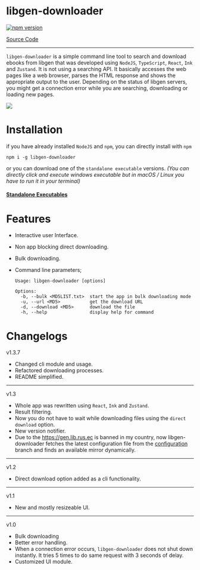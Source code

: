 # libgen-downloader 

[![npm version](https://badge.fury.io/js/libgen-downloader.svg)](https://badge.fury.io/js/libgen-downloader)

[Source Code](https://github.com/obsfx/libgen-downloader)

---

`libgen-downloader` is a simple command line tool to search and download ebooks from libgen that was developed using `NodeJS`, `TypeScript`, `React`, `Ink` and `Zustand`. It is not using a searching API. It basically accesses the web pages like a web browser, parses the HTML response and shows the appropriate output to the user. Depending on the status of libgen servers, you might get a connection error while you are searching, downloading or loading new pages.




![](https://raw.githubusercontent.com/obsfx/libgen-downloader/gh-pages/media/demo.gif)



# Installation

if you have already installed `NodeJS` and `npm`, you can directly install with `npm`



```
npm i -g libgen-downloader
```

or you can download one of the `standalone executable` versions. *(You can directly click and execute windows executable but in macOS / Linux you have to run it in your terminal)*

#### [Standalone Executables](https://github.com/obsfx/libgen-cli-downloader/releases)



# Features

- Interactive user Interface.
- Non app blocking direct downloading.
- Bulk downloading.
- Command line parameters;  

  ```
  Usage: libgen-downloader [options]
  
  Options:
    -b, --bulk <MD5LIST.txt>  start the app in bulk downloading mode
    -u, --url <MD5>           get the download URL
    -d, --download <MD5>      download the file
    -h, --help                display help for command
  ```



# Changelogs

v1.3.7

- Changed cli module and usage.
- Refactored downloading processes.
- README simplified.

---

v1.3

- Whole app was rewritten using `React`, `Ink` and `Zustand`.
- Result filtering.
- Now you do not have to wait while downloading files using the `direct download` option.
- New version notifier.
- Due to the https://gen.lib.rus.ec is banned in my country, now libgen-downloader fetches the latest configuration file from the [configuration](https://github.com/obsfx/libgen-downloader/tree/configuration) branch and finds an available mirror dynamically.

---

v1.2

- Direct download option added as a cli functionality.

---

v1.1

- New and mostly resizeable UI.

---

v1.0

- Bulk downloading
- Better error handling.
- When a connection error occurs, `libgen-downloader` does not shut down instantly. It tries 5 times to do same request with 3 seconds of delay.
- Customized UI module.
